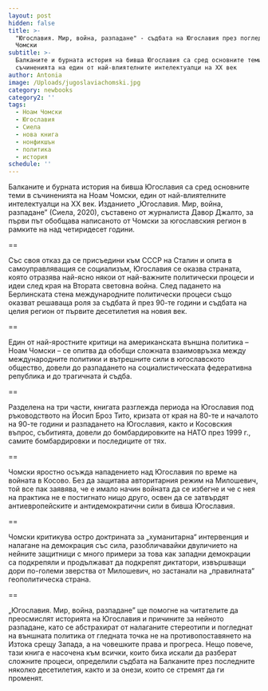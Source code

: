 ```yaml
---
layout: post
hidden: false
title: >-
  "Югославия. Мир, война, разпадане" - съдбата на Югославия през погледа на Ноам
  Чомски 
subtitle: >-
  Балканите и бурната история на бивша Югославия са сред основните теми в
  съчиненията на един от най-влиятелните интелектуалци на XX век
author: Antonia
image: /Uploads/jugoslaviachomski.jpg
category: newbooks
category2: ''
tags:
  - Ноам Чомски
  - Югославия
  - Сиела
  - нова книга
  - нонфикшън
  - политика
  - история
schedule: ''
---
```

Балканите и бурната история на бивша Югославия са сред основните теми в съчиненията на Ноам Чомски, един от най-влиятелните интелектуалци на XX век. Изданието „Югославия. Мир, война, разпадане” (Сиела, 2020), съставено от журналиста Давор Джалто, за първи път обобщава написаното от Чомски за югославския регион в рамките на над четиридесет години.

\==

Със своя отказ да се присъедини към СССР на Сталин и опита в самоуправляващия се социализъм, Югославия се оказва страната, която отразява най-ясно някои от най-важните политически процеси и идеи след края на Втората световна война. След падането на Берлинската стена международните политически процеси също оказват решаваща роля за съдбата й през 90-те години и съдбата на целия регион от първите десетилетия на новия век.

\==

Един от най-яростните критици на американската външна политика – Ноам Чомски – се опитва да обобщи сложната взаимовръзка между международните политики и вътрешните сили в югославското общество, довели до разпадането на социалистическата федеративна република и до трагичната ѝ съдба.

\==

Разделена на три части, книгата разглежда периода на Югославия под ръководството на Йосип Броз Тито, кризата от края на 80-те и началото на 90-те години и разпадането на Югославия, както и Косовския въпрос, събитията, довели до бомбардировките на НАТО през 1999 г., самите бомбардировки и последиците от тях.

\==

Чомски яростно осъжда нападението над Югославия по време на войната в Косово. Без да защитава авторитарния режим на Милошевич, той все пак заявява, че е имало начин войната да се избегне и че с нея на практика не е постигнато нищо друго, освен да се затвърдят антиевропейските и антидемократични сили в бивша Югославия. 

\==

Чомски критикува остро доктрината за „хуманитарна“ интервенция и налагане на демокрация със сила, разобличавайки двуличието на нейните защитници с много примери за това как западни демокрации са подкрепяли и продължават да подкрепят диктатори, извършващи дори по-големи зверства от Милошевич, но застанали на „правилната“ геополитическа страна. 

\==

„Югославия. Мир, война, разпадане” ще помогне на читателите да преосмислят историята на Югославия и причините за нейното разпадане, като се абстрахират от налаганите стереотипи и погледнат на външната политика от гледната точка не на противопоставянето на Изтока срещу Запада, а на човешките права и прогреса. Нещо повече, тази книга е насочена към всички, които биха искали да разберат сложните процеси, определили съдбата на Балканите през последните няколко десетилетия, както и за онези, които се стремят да ги променят.
